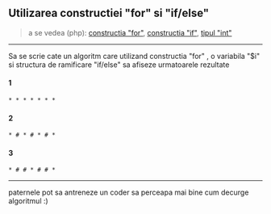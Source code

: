 ## Utilizarea constructiei "for" si "if/else"
> a se vedea (php):
[constructia "for"](http://php.net/manual/ro/control-structures.for.php),
[constructia "if"](http://php.net/manual/ro/control-structures.if.php),
[tipul "int"](http://php.net/manual/ro/language.types.integer.php)

---
Sa se scrie cate un algoritm care utilizand constructia "for" , o variabila "$i" si structura de
ramificare "if/else" sa afiseze urmatoarele rezultate
#### 1
```
* * * * * * *
```
#### 2
```
* # * # * # *
```
#### 3
```
* # # * # # *
```
---
paternele pot sa antreneze un coder sa perceapa mai bine cum decurge algoritmul :)
